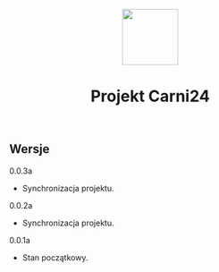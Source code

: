 <p align="center">
    <a href="https://k3e.pl" target="_blank">
        <img src="http://k3e.pl/images/icons/k3e/100x100.png" height="100px">
    </a>
    <h1 align="center">Projekt Carni24</h1>
    <br>
</p>

Wersje
-------------------
0.0.3a
- Synchronizacja projektu.

0.0.2a
- Synchronizacja projektu.

0.0.1a
- Stan początkowy.
